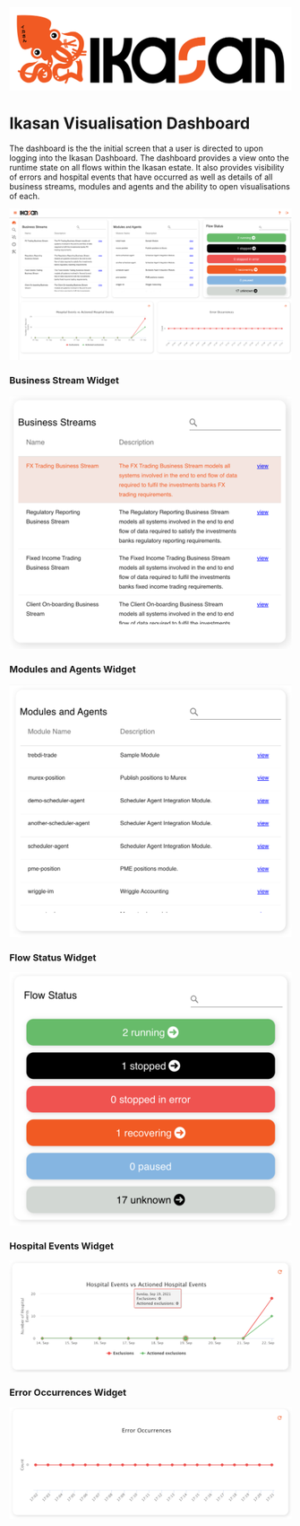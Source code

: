 ![IKASAN](../../developer/docs/quickstart-images/Ikasan-title-transparent.png)

# Ikasan Visualisation Dashboard
The dashboard is the the initial screen that a user is directed to upon logging into the Ikasan Dashboard. The dashboard provides a view onto the 
runtime state on all flows within the Ikasan estate. It also provides visibility of errors and hospital events that have occurred as well as details of
all business streams, modules and agents and the ability to open visualisations of each.

![Search Fields](../../developer/docs/quickstart-images/dashboard.png)

### Business Stream Widget
![Wiretap Search](../../developer/docs/quickstart-images/business-stream-widget.png)

### Modules and Agents Widget
![Wiretap View](../../developer/docs/quickstart-images/module-agents-widget.png)

### Flow Status Widget
![Wiretap View](../../developer/docs/quickstart-images/flow-status-widget.png)

### Hospital Events Widget
![Wiretap View](../../developer/docs/quickstart-images/hospital-events-widget.png)

### Error Occurrences Widget
![Wiretap View](../../developer/docs/quickstart-images/errors-widget.png)

